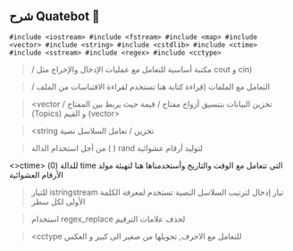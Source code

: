 ## شرح Quatebot 👋
`#include <iostream>
#include <fstream>
#include <map>
#include <vector>
#include <string>
#include <cstdlib>
#include <ctime>
#include <sstream>
#include <regex>
#include <cctype>`
><iostream> / مكتبة أساسية للتعامل مع عمليات الإدخال والإخراج مثل cout و cin)

><fstream> / التعامل مع الملفات (قراءة كتابة هنا تستخدم لقراءة الاقتباسات من الملف

><map> <vector / تخزين البيانات بتنسيق أزواج مفتاح / قيمة حيث <map> يربط بين المفتاح (Topics) و القيم (vector>

><string تخزين / تعامل السلاسل نصية

><cstdlib> من أجل استخدام الدالة ( ) rand لتوليد أرقام عشوائية

<>ctime> للدالة (0) time التي تتعامل مع الوقت والتاريخ وأستخدمناها هنا لتهيئة مولد الأرقام العشوائية

><sstream> للتيار istringstream تيار إدخال لترتيب السلاسل النصية تستخدم لمعرفة الكلمة الأولى لكل سطر

><regex> استخدام regex_replace لحذف علامات الترقيم

><cctype للتعامل مع الاحرف, تحويلها من صغير الى كبير و العكس
